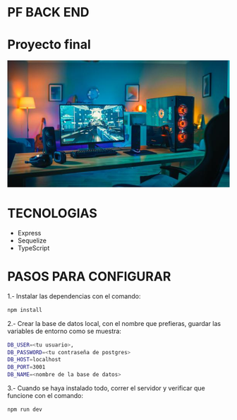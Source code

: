 # PF BACK END

# Proyecto final

![Image text](./public/pcconfig.jpg)   

# TECNOLOGIAS

- Express
- Sequelize
- TypeScript

# PASOS PARA CONFIGURAR

1.- Instalar las dependencias con el comando: 

```bash
npm install
```

2.- Crear la base de datos local, con el nombre que prefieras, guardar las variables de entorno como se muestra:

```bash
DB_USER=<tu usuario>,
DB_PASSWORD=<tu contraseña de postgres>
DB_HOST=localhost
DB_PORT=3001
DB_NAME=<nombre de la base de datos>
```

3.- Cuando se haya instalado todo, correr el servidor y verificar que funcione con el comando: 

```bash
npm run dev
```

